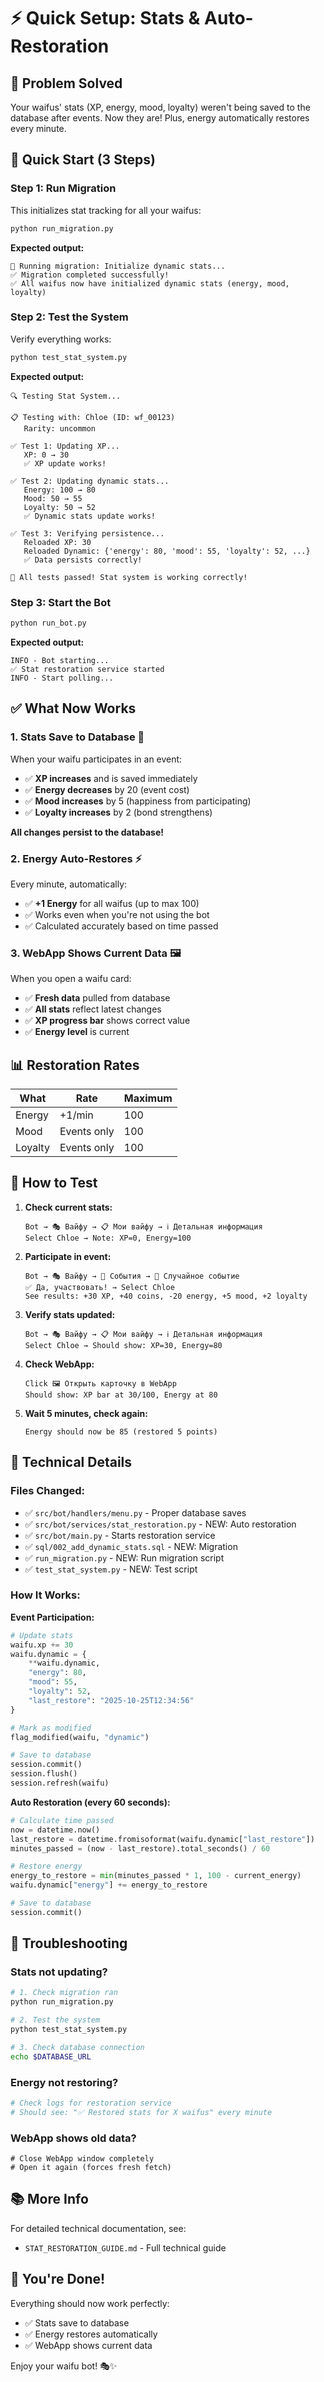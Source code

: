 # ⚡ Quick Setup: Stats & Auto-Restoration

## 🎯 Problem Solved

Your waifus' stats (XP, energy, mood, loyalty) weren't being saved to the database after events. Now they are! Plus, energy automatically restores every minute.

## 🚀 Quick Start (3 Steps)

### **Step 1: Run Migration**

This initializes stat tracking for all your waifus:

```bash
python run_migration.py
```

**Expected output:**
```
🔄 Running migration: Initialize dynamic stats...
✅ Migration completed successfully!
✅ All waifus now have initialized dynamic stats (energy, mood, loyalty)
```

### **Step 2: Test the System**

Verify everything works:

```bash
python test_stat_system.py
```

**Expected output:**
```
🔍 Testing Stat System...

📋 Testing with: Chloe (ID: wf_00123)
   Rarity: uncommon

✅ Test 1: Updating XP...
   XP: 0 → 30
   ✅ XP update works!

✅ Test 2: Updating dynamic stats...
   Energy: 100 → 80
   Mood: 50 → 55
   Loyalty: 50 → 52
   ✅ Dynamic stats update works!

✅ Test 3: Verifying persistence...
   Reloaded XP: 30
   Reloaded Dynamic: {'energy': 80, 'mood': 55, 'loyalty': 52, ...}
   ✅ Data persists correctly!

🎉 All tests passed! Stat system is working correctly!
```

### **Step 3: Start the Bot**

```bash
python run_bot.py
```

**Expected output:**
```
INFO - Bot starting...
✅ Stat restoration service started
INFO - Start polling...
```

## ✅ What Now Works

### **1. Stats Save to Database** 💾

When your waifu participates in an event:
- ✅ **XP increases** and is saved immediately
- ✅ **Energy decreases** by 20 (event cost)
- ✅ **Mood increases** by 5 (happiness from participating)
- ✅ **Loyalty increases** by 2 (bond strengthens)

**All changes persist to the database!**

### **2. Energy Auto-Restores** ⚡

Every minute, automatically:
- ✅ **+1 Energy** for all waifus (up to max 100)
- ✅ Works even when you're not using the bot
- ✅ Calculated accurately based on time passed

### **3. WebApp Shows Current Data** 🖼️

When you open a waifu card:
- ✅ **Fresh data** pulled from database
- ✅ **All stats** reflect latest changes
- ✅ **XP progress bar** shows correct value
- ✅ **Energy level** is current

## 📊 Restoration Rates

| What | Rate | Maximum |
|------|------|---------|
| Energy | +1/min | 100 |
| Mood | Events only | 100 |
| Loyalty | Events only | 100 |

## 🧪 How to Test

1. **Check current stats:**
   ```
   Bot → 🎭 Вайфу → 📋 Мои вайфу → ℹ️ Детальная информация
   Select Chloe → Note: XP=0, Energy=100
   ```

2. **Participate in event:**
   ```
   Bot → 🎭 Вайфу → 🎲 События → 🎲 Случайное событие
   ✅ Да, участвовать! → Select Chloe
   See results: +30 XP, +40 coins, -20 energy, +5 mood, +2 loyalty
   ```

3. **Verify stats updated:**
   ```
   Bot → 🎭 Вайфу → 📋 Мои вайфу → ℹ️ Детальная информация
   Select Chloe → Should show: XP=30, Energy=80
   ```

4. **Check WebApp:**
   ```
   Click 🖼️ Открыть карточку в WebApp
   Should show: XP bar at 30/100, Energy at 80
   ```

5. **Wait 5 minutes, check again:**
   ```
   Energy should now be 85 (restored 5 points)
   ```

## 🔧 Technical Details

### Files Changed:
- ✅ `src/bot/handlers/menu.py` - Proper database saves
- ✅ `src/bot/services/stat_restoration.py` - NEW: Auto restoration
- ✅ `src/bot/main.py` - Starts restoration service
- ✅ `sql/002_add_dynamic_stats.sql` - NEW: Migration
- ✅ `run_migration.py` - NEW: Run migration script
- ✅ `test_stat_system.py` - NEW: Test script

### How It Works:

**Event Participation:**
```python
# Update stats
waifu.xp += 30
waifu.dynamic = {
    **waifu.dynamic,
    "energy": 80,
    "mood": 55,
    "loyalty": 52,
    "last_restore": "2025-10-25T12:34:56"
}

# Mark as modified
flag_modified(waifu, "dynamic")

# Save to database
session.commit()
session.flush()
session.refresh(waifu)
```

**Auto Restoration (every 60 seconds):**
```python
# Calculate time passed
now = datetime.now()
last_restore = datetime.fromisoformat(waifu.dynamic["last_restore"])
minutes_passed = (now - last_restore).total_seconds() / 60

# Restore energy
energy_to_restore = min(minutes_passed * 1, 100 - current_energy)
waifu.dynamic["energy"] += energy_to_restore

# Save to database
session.commit()
```

## 🐛 Troubleshooting

### Stats not updating?
```bash
# 1. Check migration ran
python run_migration.py

# 2. Test the system
python test_stat_system.py

# 3. Check database connection
echo $DATABASE_URL
```

### Energy not restoring?
```bash
# Check logs for restoration service
# Should see: "✅ Restored stats for X waifus" every minute
```

### WebApp shows old data?
```
# Close WebApp window completely
# Open it again (forces fresh fetch)
```

## 📚 More Info

For detailed technical documentation, see:
- `STAT_RESTORATION_GUIDE.md` - Full technical guide

## 🎉 You're Done!

Everything should now work perfectly:
- ✅ Stats save to database
- ✅ Energy restores automatically
- ✅ WebApp shows current data

Enjoy your waifu bot! 🎭✨

